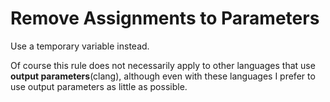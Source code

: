 # Remove Assignments to Parameters

Use a temporary variable instead.

Of course this rule does not necessarily apply to other languages that use **output parameters**(clang), although even with these languages I prefer to use output parameters as little as possible.
